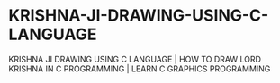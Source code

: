 # KRISHNA-JI-DRAWING-USING-C-LANGUAGE
KRISHNA JI DRAWING USING C LANGUAGE | HOW TO DRAW LORD KRISHNA IN C PROGRAMMING | LEARN C GRAPHICS PROGRAMMING 
